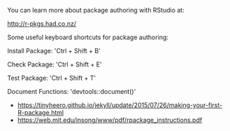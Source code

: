 You can learn more about package authoring with RStudio at:

<http://r-pkgs.had.co.nz/>

Some useful keyboard shortcuts for package authoring:

Install Package: 'Ctrl + Shift + B'

Check Package: 'Ctrl + Shift + E'

Test Package: 'Ctrl + Shift + T'

Document Functions: 'devtools::document()'

-   <https://tinyheero.github.io/jekyll/update/2015/07/26/making-your-first-R-package.html>
-   <https://web.mit.edu/insong/www/pdf/rpackage_instructions.pdf>

